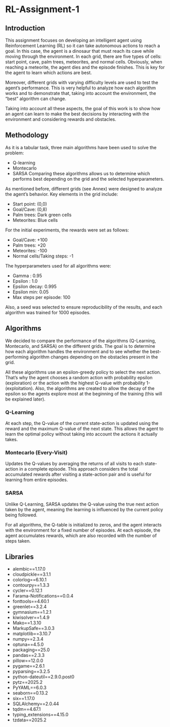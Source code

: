 # RL-Assignment-1

## Introduction
This assignment focuses on developing an intelligent agent using Reinforcement Learning (RL) so it can take autonomous actions to reach a goal. In this case, the agent is a dinosaur that must reach its cave while moving through the environment. In each grid, there are five types of cells: start point, cave, palm trees, meteorites, and normal cells. Obviously, when reaching a meteorite, the agent dies and the episode finishes. This is key for the agent to learn which actions are best.

Moreover, different grids with varying difficulty levels are used to test the agent’s performance. This is very helpful to analyze how each algorithm works and to demonstrate that, taking into account the environment, the “best” algorithm can change. 

Taking into account all these aspects, the goal of this work is to show how an agent can learn to make the best decisions by interacting with the environment and considering rewards and obstacles.



## Methodology
As it is a tabular task, three main algorithms have been used to solve the problem:
- Q-learning
- Montecarlo
- SARSA
Comparing these algorithms allows us to determine which performs best depending on the grid and the selected hyperparameters.

As mentioned before, different grids (see Annex) were designed to analyze the agent’s behavior. Key elements in the grid include:
- Start point: (0,0)
- Goal/Cave: (0,8)
- Palm trees: Dark green cells
- Meteorites: Blue cells

For the initial experiments, the rewards were set as follows:
- Goal/Cave: +100
- Palm trees: +20
- Meteorites: -100
- Normal cells/Taking steps: -1

The hyperparameters used for all algorithms were:
- Gamma : 0.95
- Epsilon : 1.0
- Epsilon decay: 0.995
- Epsilon min: 0.05
- Max steps per episode: 100

Also, a seed was selected to ensure reproducibility of the results, and each algorithm was trained for 1000 episodes.




## Algorithms
We decided to compare the performance of the algorithms (Q-Learning, Montecarlo, and SARSA) on the different grids. The goal is to determine how each algorithm handles the environment and to see whether the best-performing algorithm changes depending on the obstacles present in the grid.

All these algorithms use an epsilon-greedy policy to select the next action. That’s why the agent chooses a random action with probability epsilon  (exploration) or the action with the highest Q-value with probability 1- (exploitation). Also, the algorithms are created to allow the decay of the epsilon so the agents explore most at the beginning of the training (this will be explained later).

### Q-Learning
At each step, the Q-value of the current state-action is updated using the reward and the maximum Q-value of the next state. This allows the agent to learn the optimal policy without taking into account the actions it actually takes.

### Montecarlo (Every-Visit)
Updates the Q-values by averaging the returns of all visits to each state-action in a complete episode. This approach considers the total accumulated rewards after visiting a state-action pair and is useful for learning from entire episodes.


### SARSA
Unlike Q-Learning, SARSA updates the Q-value using the true next action taken by the agent, meaning the learning is influenced by the current policy being followed.


For all algorithms, the Q-table is initialized to zeros, and the agent interacts with the environment for a fixed number of episodes. At each episode, the agent accumulates rewards, which are also recorded with the number of steps taken.

## Libraries
- alembic==1.17.0
- cloudpickle==3.1.1
- colorlog==6.10.1
- contourpy==1.3.3
- cycler==0.12.1
- Farama-Notifications==0.0.4
- fonttools==4.60.1
- greenlet==3.2.4
- gymnasium==1.2.1
- kiwisolver==1.4.9
- Mako==1.3.10
- MarkupSafe==3.0.3
- matplotlib==3.10.7
- numpy==2.3.4
- optuna==4.5.0
- packaging==25.0
- pandas==2.3.3
- pillow==12.0.0
- pygame==2.6.1
- pyparsing==3.2.5
- python-dateutil==2.9.0.post0
- pytz==2025.2
- PyYAML==6.0.3
- seaborn==0.13.2
- six==1.17.0
- SQLAlchemy==2.0.44
- tqdm==4.67.1
- typing_extensions==4.15.0
- tzdata==2025.2
